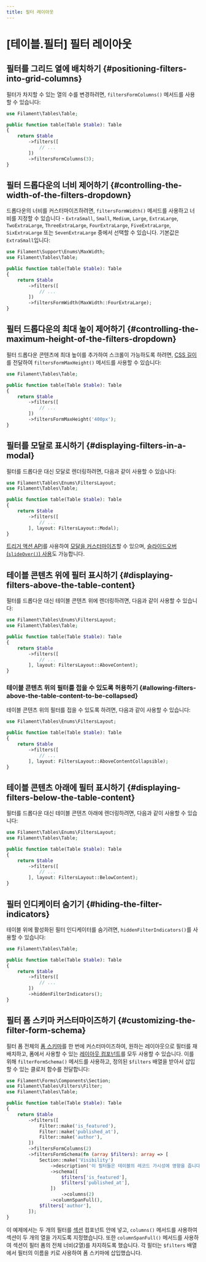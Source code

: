 ```yaml
---
title: 필터 레이아웃
---
```

# [테이블.필터] 필터 레이아웃

## 필터를 그리드 열에 배치하기 {#positioning-filters-into-grid-columns}

필터가 차지할 수 있는 열의 수를 변경하려면, `filtersFormColumns()` 메서드를 사용할 수 있습니다:

```php
use Filament\Tables\Table;

public function table(Table $table): Table
{
    return $table
        ->filters([
            // ...
        ])
        ->filtersFormColumns(3);
}
```

## 필터 드롭다운의 너비 제어하기 {#controlling-the-width-of-the-filters-dropdown}

드롭다운의 너비를 커스터마이즈하려면, `filtersFormWidth()` 메서드를 사용하고 너비를 지정할 수 있습니다 - `ExtraSmall`, `Small`, `Medium`, `Large`, `ExtraLarge`, `TwoExtraLarge`, `ThreeExtraLarge`, `FourExtraLarge`, `FiveExtraLarge`, `SixExtraLarge` 또는 `SevenExtraLarge` 중에서 선택할 수 있습니다. 기본값은 `ExtraSmall`입니다:

```php
use Filament\Support\Enums\MaxWidth;
use Filament\Tables\Table;

public function table(Table $table): Table
{
    return $table
        ->filters([
            // ...
        ])
        ->filtersFormWidth(MaxWidth::FourExtraLarge);
}
```

## 필터 드롭다운의 최대 높이 제어하기 {#controlling-the-maximum-height-of-the-filters-dropdown}

필터 드롭다운 콘텐츠에 최대 높이를 추가하여 스크롤이 가능하도록 하려면, [CSS 길이](https://developer.mozilla.org/en-US/docs/Web/CSS/length)를 전달하여 `filtersFormMaxHeight()` 메서드를 사용할 수 있습니다:

```php
use Filament\Tables\Table;

public function table(Table $table): Table
{
    return $table
        ->filters([
            // ...
        ])
        ->filtersFormMaxHeight('400px');
}
```

## 필터를 모달로 표시하기 {#displaying-filters-in-a-modal}

필터를 드롭다운 대신 모달로 렌더링하려면, 다음과 같이 사용할 수 있습니다:

```php
use Filament\Tables\Enums\FiltersLayout;
use Filament\Tables\Table;

public function table(Table $table): Table
{
    return $table
        ->filters([
            // ...
        ], layout: FiltersLayout::Modal);
}
```

[트리거 액션 API](getting-started#customizing-the-filters-trigger-action)를 사용하여 [모달을 커스터마이즈](../../actions/modals)할 수 있으며, [슬라이드오버(`slideOver()`) 사용](../../actions/modals#using-a-slide-over-instead-of-a-modal)도 가능합니다.

## 테이블 콘텐츠 위에 필터 표시하기 {#displaying-filters-above-the-table-content}

필터를 드롭다운 대신 테이블 콘텐츠 위에 렌더링하려면, 다음과 같이 사용할 수 있습니다:

```php
use Filament\Tables\Enums\FiltersLayout;
use Filament\Tables\Table;

public function table(Table $table): Table
{
    return $table
        ->filters([
            // ...
        ], layout: FiltersLayout::AboveContent);
}
```

<AutoScreenshot name="tables/filters/above-content" alt="콘텐츠 위에 필터가 있는 테이블" version="3.x" />

### 테이블 콘텐츠 위의 필터를 접을 수 있도록 허용하기 {#allowing-filters-above-the-table-content-to-be-collapsed}

테이블 콘텐츠 위의 필터를 접을 수 있도록 하려면, 다음과 같이 사용할 수 있습니다:

```php
use Filament\Tables\Enums\FiltersLayout;

public function table(Table $table): Table
{
    return $table
        ->filters([
            // ...
        ], layout: FiltersLayout::AboveContentCollapsible);
}
```

## 테이블 콘텐츠 아래에 필터 표시하기 {#displaying-filters-below-the-table-content}

필터를 드롭다운 대신 테이블 콘텐츠 아래에 렌더링하려면, 다음과 같이 사용할 수 있습니다:

```php
use Filament\Tables\Enums\FiltersLayout;
use Filament\Tables\Table;

public function table(Table $table): Table
{
    return $table
        ->filters([
            // ...
        ], layout: FiltersLayout::BelowContent);
}
```

<AutoScreenshot name="tables/filters/below-content" alt="콘텐츠 아래에 필터가 있는 테이블" version="3.x" />

## 필터 인디케이터 숨기기 {#hiding-the-filter-indicators}

테이블 위에 활성화된 필터 인디케이터를 숨기려면, `hiddenFilterIndicators()`를 사용할 수 있습니다:

```php
use Filament\Tables\Table;

public function table(Table $table): Table
{
    return $table
        ->filters([
            // ...
        ])
        ->hiddenFilterIndicators();
}
```

## 필터 폼 스키마 커스터마이즈하기 {#customizing-the-filter-form-schema}

필터 폼 전체의 [폼 스키마](../../forms/layout/getting-started)를 한 번에 커스터마이즈하여, 원하는 레이아웃으로 필터를 재배치하고, 폼에서 사용할 수 있는 [레이아웃 컴포넌트](../../forms/layout/getting-started)를 모두 사용할 수 있습니다. 이를 위해 `filterFormSchema()` 메서드를 사용하고, 정의된 `$filters` 배열을 받아서 삽입할 수 있는 클로저 함수를 전달합니다:

```php
use Filament\Forms\Components\Section;
use Filament\Tables\Filters\Filter;
use Filament\Tables\Table;

public function table(Table $table): Table
{
    return $table
        ->filters([
            Filter::make('is_featured'),
            Filter::make('published_at'),
            Filter::make('author'),
        ])
        ->filtersFormColumns(2)
        ->filtersFormSchema(fn (array $filters): array => [
            Section::make('Visibility')
                ->description('이 필터들은 테이블의 레코드 가시성에 영향을 줍니다.')
                ->schema([
                    $filters['is_featured'],
                    $filters['published_at'],
                ])
                    ->columns(2)
                ->columnSpanFull(),
            $filters['author'],
        ]);
}
```

이 예제에서는 두 개의 필터를 [섹션](../../forms/layout/section) 컴포넌트 안에 넣고, `columns()` 메서드를 사용하여 섹션이 두 개의 열을 가지도록 지정했습니다. 또한 `columnSpanFull()` 메서드를 사용하여 섹션이 필터 폼의 전체 너비(2열)를 차지하도록 했습니다. 각 필터는 `$filters` 배열에서 필터의 이름을 키로 사용하여 폼 스키마에 삽입했습니다.
